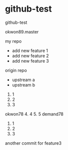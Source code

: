 # github-test
github-test

okwon89.master

my repo
- add new feature 1
- add new feature 2
- add new feature 3

origin repo
- upstream a
- upstream b

1. 1
2. 2
3. 3

okwon78
4. 4
5. 5
demand78
1. 1
2. 2
3. 3


another commit for feature3
